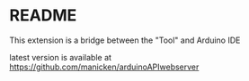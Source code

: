 # README

This extension is a bridge between the "Tool" and Arduino IDE

latest version is available at
https://github.com/manicken/arduinoAPIwebserver

